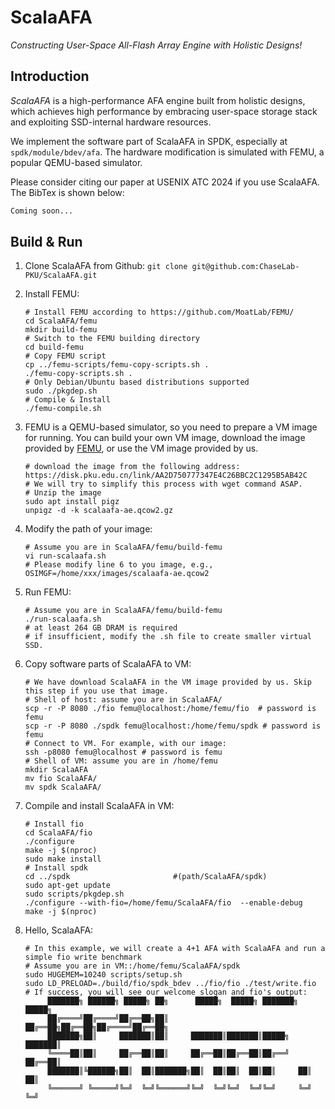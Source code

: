 # ScalaAFA

*Constructing User-Space All-Flash Array Engine with Holistic Designs!*

## Introduction

*ScalaAFA* is a high-performance AFA engine built from holistic designs, which achieves high performance by embracing user-space storage stack and exploiting SSD-internal hardware resources. 

We implement the software part of ScalaAFA in SPDK, especially at `spdk/module/bdev/afa`. The hardware modification is simulated with FEMU, a popular QEMU-based simulator.

Please consider citing our paper at USENIX ATC 2024 if you use ScalaAFA. The BibTex is shown below:

```latex
Coming soon...
```



## Build & Run

1. Clone ScalaAFA from Github: `git clone git@github.com:ChaseLab-PKU/ScalaAFA.git`

2. Install FEMU: 

   ```shell
   # Install FEMU according to https://github.com/MoatLab/FEMU/
   cd ScalaAFA/femu
   mkdir build-femu
   # Switch to the FEMU building directory
   cd build-femu
   # Copy FEMU script
   cp ../femu-scripts/femu-copy-scripts.sh .
   ./femu-copy-scripts.sh .
   # Only Debian/Ubuntu based distributions supported
   sudo ./pkgdep.sh
   # Compile & Install
   ./femu-compile.sh
   ```

3. FEMU is a QEMU-based simulator, so you need to prepare a VM image for running. You can build your own VM image, download the image provided by [FEMU](https://docs.google.com/forms/d/e/1FAIpQLSdCyNTU7n-hwW1ODJ3i_q1vmS6eTT-V3c4vCL8ouYocNLhxvA/viewform), or use the VM image provided by us.

   ```shell
   # download the image from the following address:
   https://disk.pku.edu.cn/link/AA2D750777347E4C26BBC2C1295B5AB42C
   # We will try to simplify this process with wget command ASAP.
   # Unzip the image
   sudo apt install pigz
   unpigz -d -k scalaafa-ae.qcow2.gz
   ```

4. Modify the path of your image:

   ```shell
   # Assume you are in ScalaAFA/femu/build-femu
   vi run-scalaafa.sh
   # Please modify line 6 to you image, e.g., 
   OSIMGF=/home/xxx/images/scalaafa-ae.qcow2
   ```

5. Run FEMU:

     ```shell
     # Assume you are in ScalaAFA/femu/build-femu
     ./run-scalaafa.sh
     # at least 264 GB DRAM is required 
     # if insufficient, modify the .sh file to create smaller virtual SSD.  
     ```

6. Copy software parts of ScalaAFA to VM:

   ```shell
   # We have download ScalaAFA in the VM image provided by us. Skip this step if you use that image.
   # Shell of host: assume you are in ScalaAFA/
   scp -r -P 8080 ./fio femu@localhost:/home/femu/fio  # password is femu
   scp -r -P 8080 ./spdk femu@localhost:/home/femu/spdk # password is femu
   # Connect to VM. For example, with our image:
   ssh -p8080 femu@localhost # password is femu
   # Shell of VM: assume you are in /home/femu
   mkdir ScalaAFA
   mv fio ScalaAFA/
   mv spdk ScalaAFA/
   ```

7. Compile and install ScalaAFA in VM:

   ```shell
   # Install fio
   cd ScalaAFA/fio
   ./configure
   make -j $(nproc)
   sudo make install
   # Install spdk
   cd ../spdk  						#(path/ScalaAFA/spdk)
   sudo apt-get update
   sudo scripts/pkgdep.sh
   ./configure --with-fio=/home/femu/ScalaAFA/fio  --enable-debug
   make -j $(nproc)
   ```

8. Hello, ScalaAFA:

   ```shell
   # In this example, we will create a 4+1 AFA with ScalaAFA and run a simple fio write benchmark
   # Assume you are in VM::/home/femu/ScalaAFA/spdk
   sudo HUGEMEM=10240 scripts/setup.sh
   sudo LD_PRELOAD=./build/fio/spdk_bdev ../fio/fio ./test/write.fio
   # If success, you will see our welcome slogan and fio's output:
   		███████╗ ██████╗ █████╗ ██╗      █████╗  █████╗ ███████╗ █████╗
   		██╔════╝██╔════╝██╔══██╗██║     ██╔══██╗██╔══██╗██╔════╝██╔══██╗
   		███████╗██║     ███████║██║     ███████║███████║█████╗  ███████║
   		╚════██║██║     ██╔══██║██║     ██╔══██║██╔══██║██╔══╝  ██╔══██║
   		███████║╚██████╗██║  ██║███████╗██║  ██║██║  ██║██║     ██║  ██║
   		╚══════╝ ╚═════╝╚═╝  ╚═╝╚══════╝╚═╝  ╚═╝╚═╝  ╚═╝╚═╝     ╚═╝  ╚═╝
   ```
